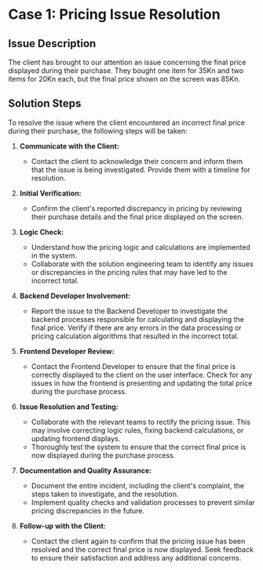 # Case 1: Pricing Issue Resolution

## Issue Description
The client has brought to our attention an issue concerning the final price displayed during their purchase. They bought one item for 35Kn and two items for 20Kn each, but the final price shown on the screen was 85Kn.

## Solution Steps
To resolve the issue where the client encountered an incorrect final price during their purchase, the following steps will be taken:

1. **Communicate with the Client:**
   - Contact the client to acknowledge their concern and inform them that the issue is being investigated. Provide them with a timeline for resolution.

2. **Initial Verification:**
   - Confirm the client's reported discrepancy in pricing by reviewing their purchase details and the final price displayed on the screen.

3. **Logic Check:**
   - Understand how the pricing logic and calculations are implemented in the system.
   - Collaborate with the solution engineering team to identify any issues or discrepancies in the pricing rules that may have led to the incorrect total.

4. **Backend Developer Involvement:**
   - Report the issue to the Backend Developer to investigate the backend processes responsible for calculating and displaying the final price. Verify if there are any errors in the data processing or pricing calculation algorithms that resulted in the incorrect total.

5. **Frontend Developer Review:**
   - Contact the Frontend Developer to ensure that the final price is correctly displayed to the client on the user interface. Check for any issues in how the frontend is presenting and updating the total price during the purchase process.

6. **Issue Resolution and Testing:**
   - Collaborate with the relevant teams to rectify the pricing issue. This may involve correcting logic rules, fixing backend calculations, or updating frontend displays.
   - Thoroughly test the system to ensure that the correct final price is now displayed during the purchase process.

7. **Documentation and Quality Assurance:**
   - Document the entire incident, including the client's complaint, the steps taken to investigate, and the resolution.
   - Implement quality checks and validation processes to prevent similar pricing discrepancies in the future.

8. **Follow-up with the Client:**
   - Contact the client again to confirm that the pricing issue has been resolved and the correct final price is now displayed. Seek feedback to ensure their satisfaction and address any additional concerns.
